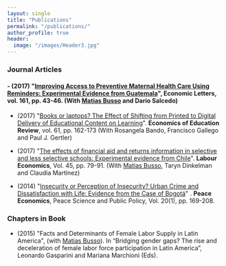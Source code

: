 ```yaml
---
layout: single
title: "Publications"
permalink: "/publications/"
author_profile: true
header:
  image: "/images/Header3.jpg"
---
```


### Journal Articles
#### - (2017) "[Improving Access to Preventive Maternal Health Care Using Reminders: Experimental Evidence from Guatemala](https://www.sciencedirect.com/science/article/pii/S0165176517303853?via%3Dihub)",  **Economic Letters**, vol. 161, pp. 43-46. (With [Matias Busso](https://www.matiasbusso.org) and Dario Salcedo)

- (2017) "[Books or laptops? The Effect of Shifting from Printed to Digital Delivery of Educational Content on Learning](https://www.sciencedirect.com/science/article/abs/pii/S0272775716307245)". **Economics of Education Review**, vol. 61, pp. 162-173  (With Rosangela Bando, Francisco Gallego and Paul J. Gertler)

- (2017) "[The effects of financial aid and returns information in selective and less selective schools: Experimental evidence from Chile](https://www.sciencedirect.com/science/article/abs/pii/S0927537116303074?via%3Dihub)". **Labour Economics**, Vol. 45, pp. 79-91. (With [Matias Busso](https://www.matiasbusso.org), Taryn Dinkelman and Claudia Martínez)

- (2014) "[Insecurity or Perception of Insecurity? Urban Crime and Dissatisfaction with Life: Evidence from the Case of Bogotá](https://www.degruyter.com/view/j/peps.2014.20.issue-1/peps-2013-0057/peps-2013-0057.xml)" . **Peace Economics**, Peace Science and Public Policy, Vol. 20(1), pp. 169-208.

### Chapters in Book
- (2015) "Facts and Determinants of Female Labor Supply in Latin America", (with [Matias Busso](https://www.matiasbusso.org)). In “Bridging gender gaps? The rise and deceleration of female labor force participation in Latin America”, Leonardo Gasparini and Mariana Marchioni (Eds).
